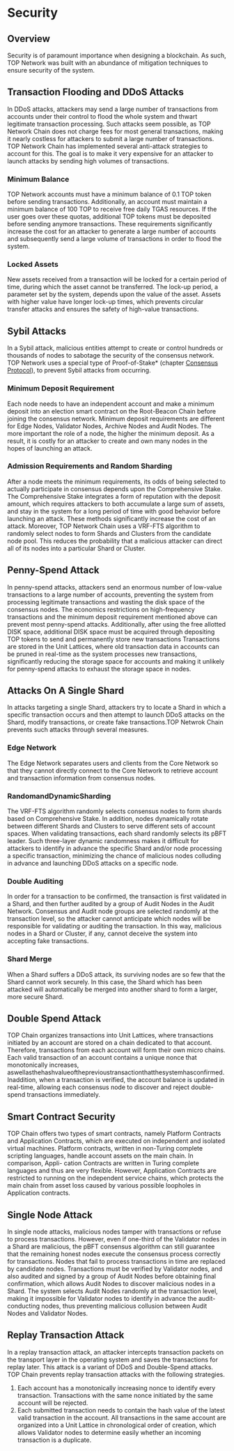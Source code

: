 # Security

## Overview

Security is of paramount importance when designing a blockchain. As such, TOP Network was built with an abundance of mitigation techniques to ensure security of the system.

## Transaction Flooding and DDoS Attacks

In DDoS attacks, attackers may send a large number of transactions from accounts under their control to flood the whole system and thwart legitimate transaction processing. Such attacks seem possible, as TOP Network Chain does not charge fees for most general transactions, making it nearly costless for attackers to submit a large number of transactions. TOP Network Chain has implemented several anti-attack strategies to account for this. The goal is to make it very expensive for an attacker to launch attacks by sending high volumes of transactions.

### Minimum Balance

TOP Network accounts must have a minimum balance of 0.1 TOP token before sending transactions. Additionally, an account must maintain a minimum balance of 100 TOP to receive free daily TGAS resources. If the user goes over these quotas, additional TOP tokens must be deposited before sending anymore transactions. These requirements significantly increase the cost for an attacker to generate a large number of accounts and subsequently send a large volume of transactions in order to flood the system.

### Locked Assets

New assets received from a transaction will be locked for a certain period of time, during which the asset cannot be transferred. The lock-up period, a parameter set by the system, depends upon the value of the asset. Assets with higher value have longer lock-up times, which prevents circular transfer attacks and ensures the safety of high-value transactions.

## Sybil Attacks

In a Sybil attack, malicious entities attempt to create or control hundreds or thousands of nodes to sabotage the security of the consensus network. TOP Network uses a special type of Proof-of-Stake* (chapter [Consensus Protocol](/en/AboutTOPNetwork/Protocol/ConsensusProtocol.md)), to prevent Sybil attacks from occurring.

### Minimum Deposit Requirement

Each node needs to have an independent account and make a minimum deposit into an election smart contract on the Root-Beacon Chain before joining the consensus network. Minimum deposit requirements are different for Edge Nodes, Validator Nodes, Archive Nodes and Audit Nodes. The more important
the role of a node, the higher the minimum deposit. As a result, it is costly for an attacker to create and own many nodes in the hopes of launching an attack.

### Admission Requirements and Random Sharding

After a node meets the minimum requirements, its odds of being selected to actually participate in consensus depends upon the Comprehensive Stake. The Comprehensive Stake integrates a form of reputation with the deposit amount, which requires attackers to both accumulate a large sum of assets,
and stay in the system for a long period of time with good behavior before launching an attack. These methods significantly increase the cost of an attack. Moreover, TOP Network Chain uses a VRF-FTS algorithm to randomly select nodes to form Shards and Clusters from the candidate node pool. This reduces the probability that a malicious attacker can direct all of its nodes into a particular Shard or Cluster.

## Penny-Spend Attack

In penny-spend attacks, attackers send an enormous number of low-value transactions to a large number of accounts, preventing the system from processing legitimate transactions and wasting the disk space of the consensus nodes. The economics restrictions on high-frequency transactions and the minimum deposit requirement mentioned above can prevent most penny-spend attacks. Additionally, after using the free allotted DISK space, additional DISK space must be acquired through depositing TOP tokens to send and permanently store new transactions
Transactions are stored in the Unit Lattices, where old transaction data in accounts can be pruned in real-time as the system processes new transactions, significantly reducing the storage space for accounts and making it unlikely for penny-spend attacks to exhaust the storage space in nodes.

## Attacks On A Single Shard

In attacks targeting a single Shard, attackers try to locate a Shard in which a specific transaction occurs and then attempt to launch DDoS attacks on the Shard, modify transactions, or create fake transactions.TOP Netwrok Chain prevents such attacks through several measures.

### Edge Network

The Edge Network separates users and clients from the Core Network so that they cannot directly connect to the Core Network to retrieve account and transaction information from consensus nodes.

### RandomandDynamicSharding

The VRF-FTS algorithm randomly selects consensus nodes to form shards based on Comprehensive Stake. In addition, nodes dynamically rotate between different Shards and Clusters to serve different sets of account spaces. When validating transactions, each shard randomly selects its pBFT leader. Such
three-layer dynamic randomness makes it difficult for attackers to identify in advance the specific Shard and/or node processing a specific transaction, minimizing the chance of malicious nodes colluding in advance and launching DDoS attacks on a specific node.

### Double Auditing

In order for a transaction to be confirmed, the transaction is first validated in a Shard, and then further audited by a group of Audit Nodes in the Audit Network. Consensus and Audit node groups are selected randomly at the transaction level, so the attacker cannot anticipate which nodes will be responsible for validating or auditing the transaction. In this way, malicious nodes in a Shard or Cluster, if any, cannot deceive the system into accepting fake transactions.

### Shard Merge

When a Shard suffers a DDoS attack, its surviving nodes are so few that the Shard cannot work securely. In this case, the Shard which has been attacked will automatically be merged into another shard to form a larger, more secure Shard.

## Double Spend Attack

TOP Chain organizes transactions into Unit Lattices, where transactions initiated by an account are stored on a chain dedicated to that account. Therefore, transactions from each account will form their own micro chains. Each valid transaction of an account contains a unique nonce that monotonically increases, aswellasthehashvalueoftheprevioustransactionthatthesystemhasconfirmed. Inaddition, when a transaction is verified, the account balance is updated in real-time, allowing each consensus node to discover and reject double-spend transactions immediately.

## Smart Contract Security

TOP Chain offers two types of smart contracts, namely Platform Contracts and Application Contracts, which are executed on independent and isolated virtual machines. Platform contracts, written in non-Turing complete scripting languages, handle account assets on the main chain. In comparison, Appli-
cation Contracts are written in Turing complete languages and thus are very flexible. However, Application Contracts are restricted to running on the independent service chains, which protects the main chain from asset loss caused by various possible loopholes in Application contracts.

## Single Node Attack

In single node attacks, malicious nodes tamper with transactions or refuse to process transactions. However, even if one-third of the Validator nodes in a Shard are malicious, the pBFT consensus algorithm can still guarantee that the remaining honest nodes execute the consensus process correctly for transactions. Nodes that fail to process transactions in time are replaced by candidate nodes.
Transactions must be verified by Validator nodes, and also audited and signed by a group of Audit Nodes before obtaining final confirmation, which allows Audit Nodes to discover malicious nodes in a Shard. The system selects Audit Nodes randomly at the transaction level, making it impossible for Validator nodes to identify in advance the audit-conducting nodes, thus preventing malicious collusion between Audit Nodes and Validator Nodes.

## Replay Transaction Attack

In a replay transaction attack, an attacker intercepts transaction packets on the transport layer in the operating system and saves the transactions for replay later. This attack is a variant of DDoS and Double-Spend attacks. TOP Chain prevents replay transaction attacks with the following strategies.
1. Each account has a monotonically increasing nonce to identify every transaction. Transactions with the same nonce initiated by the same account will be rejected.
2. Each submitted transaction needs to contain the hash value of the latest valid transaction in the account. All transactions in the same account are organized into a Unit Lattice in chronological order of creation, which allows Validator nodes to determine easily whether an incoming transaction
is a duplicate.
